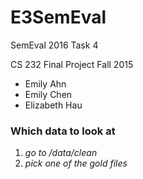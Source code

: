 # E3SemEval
SemEval 2016 Task 4

CS 232 Final Project
Fall 2015
* Emily Ahn
* Emily Chen
* Elizabeth Hau

### Which data to look at
1. _go to /data/clean_
1. _pick one of the gold files_
